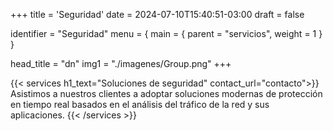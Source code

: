 +++
title = 'Seguridad'
date = 2024-07-10T15:40:51-03:00
draft = false

identifier = "Seguridad"
menu = { main = { parent = "servicios", weight = 1 } }

head_title  = "dn"
img1 = "./imagenes/Group.png"
+++


{{< services h1_text="Soluciones de seguridad" contact_url="contacto">}}
Asistimos a nuestros clientes a adoptar soluciones modernas de protección en tiempo real basados en el análisis del tráfico de la red y sus aplicaciones.
{{< /services >}}